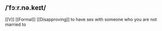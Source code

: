 ## /ˈfɔːr.nə.keɪt/  
[[V]] [[Formal]] [[Disapproving]]
to have sex with someone who you are not married to
